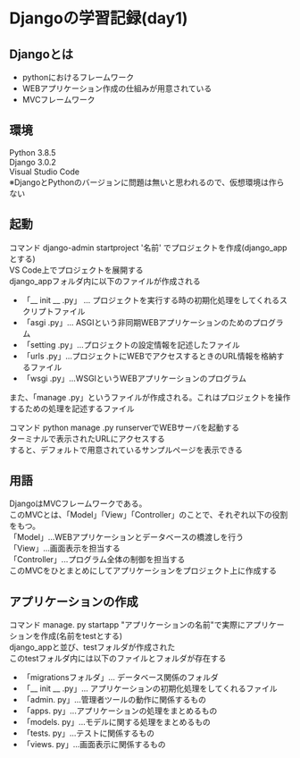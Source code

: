 

# Djangoの学習記録(day1)
## Djangoとは
* pythonにおけるフレームワーク
* WEBアプリケーション作成の仕組みが用意されている
* MVCフレームワーク

## 環境
Python 3.8.5   
Django 3.0.2  
Visual Studio Code  
※DjangoとPythonのバージョンに問題は無いと思われるので、仮想環境は作らない  

## 起動
コマンド django-admin startproject '名前' でプロジェクトを作成(django_appとする)  
VS Code上でプロジェクトを展開する  
django_appフォルダ内に以下のファイルが作成される  
* 「__ init __ .py」 ... プロジェクトを実行する時の初期化処理をしてくれるスクリプトファイル  
* 「asgi .py」... ASGIという非同期WEBアプリケーションのためのプログラム
* 「setting .py」...プロジェクトの設定情報を記述したファイル
* 「urls .py」...プロジェクトにWEBでアクセスするときのURL情報を格納するファイル
* 「wsgi .py」...WSGIというWEBアプリケーションのプログラム  

また、「manage .py」というファイルが作成される。これはプロジェクトを操作するための処理を記述するファイル

コマンド python manage .py runserverでWEBサーバを起動する  
ターミナルで表示されたURLにアクセスする  
すると、デフォルトで用意されているサンプルページを表示できる

## 用語
DjangoはMVCフレームワークである。  
このMVCとは、「Model」「View」「Controller」のことで、それぞれ以下の役割をもつ。  
「Model」...WEBアプリケーションとデータベースの橋渡しを行う  
「View」...画面表示を担当する  
「Controller」...プログラム全体の制御を担当する  
このMVCをひとまとめにしてアプリケーションをプロジェクト上に作成する  


## アプリケーションの作成
コマンド manage. py startapp "アプリケーションの名前"で実際にアプリケーションを作成(名前をtestとする)  
django_appと並び、testフォルダが作成された  
このtestフォルダ内には以下のファイルとフォルダが存在する  
* 「migrationsフォルダ」... データベース関係のフォルダ
* 「__ init __ .py」... アプリケーションの初期化処理をしてくれるファイル
* 「admin. py」...管理者ツールの動作に関係するもの
* 「apps. py」...アプリケーションの処理をまとめるもの
* 「models. py」...モデルに関する処理をまとめるもの
* 「tests. py」...テストに関係するもの
* 「views. py」...画面表示に関係するもの 
